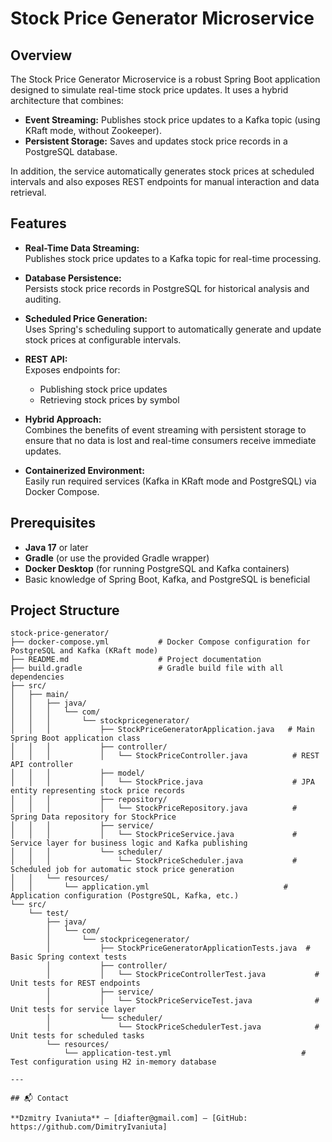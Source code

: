 # Stock Price Generator Microservice

## Overview

The Stock Price Generator Microservice is a robust Spring Boot application designed to simulate real-time stock price updates. It uses a hybrid architecture that combines:
- **Event Streaming:** Publishes stock price updates to a Kafka topic (using KRaft mode, without Zookeeper).
- **Persistent Storage:** Saves and updates stock price records in a PostgreSQL database.

In addition, the service automatically generates stock prices at scheduled intervals and also exposes REST endpoints for manual interaction and data retrieval.

## Features

- **Real-Time Data Streaming:**  
  Publishes stock price updates to a Kafka topic for real-time processing.

- **Database Persistence:**  
  Persists stock price records in PostgreSQL for historical analysis and auditing.

- **Scheduled Price Generation:**  
  Uses Spring's scheduling support to automatically generate and update stock prices at configurable intervals.

- **REST API:**  
  Exposes endpoints for:
  - Publishing stock price updates
  - Retrieving stock prices by symbol

- **Hybrid Approach:**  
  Combines the benefits of event streaming with persistent storage to ensure that no data is lost and real-time consumers receive immediate updates.

- **Containerized Environment:**  
  Easily run required services (Kafka in KRaft mode and PostgreSQL) via Docker Compose.

## Prerequisites

- **Java 17** or later
- **Gradle** (or use the provided Gradle wrapper)
- **Docker Desktop** (for running PostgreSQL and Kafka containers)
- Basic knowledge of Spring Boot, Kafka, and PostgreSQL is beneficial

## Project Structure

```plaintext
stock-price-generator/
├── docker-compose.yml           # Docker Compose configuration for PostgreSQL and Kafka (KRaft mode)
├── README.md                    # Project documentation
├── build.gradle                 # Gradle build file with all dependencies
├── src/
│   ├── main/
│   │   ├── java/
│   │   │   └── com/
│   │   │       └── stockpricegenerator/
│   │   │           ├── StockPriceGeneratorApplication.java   # Main Spring Boot application class
│   │   │           ├── controller/
│   │   │           │   └── StockPriceController.java          # REST API controller
│   │   │           ├── model/
│   │   │           │   └── StockPrice.java                    # JPA entity representing stock price records
│   │   │           ├── repository/
│   │   │           │   └── StockPriceRepository.java          # Spring Data repository for StockPrice
│   │   │           ├── service/
│   │   │           │   └── StockPriceService.java             # Service layer for business logic and Kafka publishing
│   │   │           └── scheduler/
│   │   │               └── StockPriceScheduler.java           # Scheduled job for automatic stock price generation
│   │   └── resources/
│   │       └── application.yml                              # Application configuration (PostgreSQL, Kafka, etc.)
└── src/
    └── test/
        ├── java/
        │   └── com/
        │       └── stockpricegenerator/
        │           ├── StockPriceGeneratorApplicationTests.java  # Basic Spring context tests
        │           ├── controller/
        │           │   └── StockPriceControllerTest.java           # Unit tests for REST endpoints
        │           ├── service/
        │           │   └── StockPriceServiceTest.java              # Unit tests for service layer
        │           └── scheduler/
        │               └── StockPriceSchedulerTest.java            # Unit tests for scheduled tasks
        └── resources/
            └── application-test.yml                             # Test configuration using H2 in-memory database

---

## 📬 Contact

**Dzmitry Ivaniuta** — [diafter@gmail.com] — [GitHub: https://github.com/DimitryIvaniuta]
